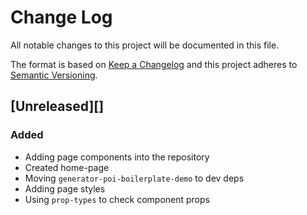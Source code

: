 # Change Log
All notable changes to this project will be documented in this file.

The format is based on [Keep a Changelog](http://keepachangelog.com/)
and this project adheres to [Semantic Versioning](http://semver.org/).

## [Unreleased][]
### Added
- Adding page components into the repository
- Created home-page
- Moving `generator-poi-boilerplate-demo` to dev deps
- Adding page styles
- Using `prop-types` to check component props
